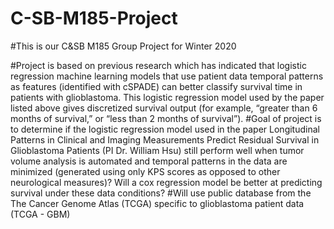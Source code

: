 # C-SB-M185-Project
#This is our C&SB M185 Group Project for Winter 2020

#Project is based on previous research which has indicated that logistic regression machine learning models that use patient data temporal patterns as features (identified with cSPADE) can better classify survival time in patients with glioblastoma. This logistic regression model used by the paper listed above gives discretized survival output (for example, “greater than 6 months of survival,” or “less than 2 months of survival”).
#Goal of project is to determine if the logistic regression model used in the paper Longitudinal Patterns in Clinical and Imaging Measurements Predict Residual Survival in Glioblastoma Patients (PI Dr. William Hsu) still perform well when tumor volume analysis is automated and temporal patterns in the data are minimized (generated using only KPS scores as opposed to other neurological measures)? Will a cox regression model be better at predicting survival under these data conditions?
#Will use public database from the The Cancer Genome Atlas (TCGA) specific to glioblastoma patient data (TCGA - GBM)
